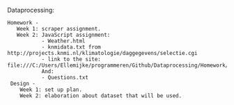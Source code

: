 Dataprocessing:

   	Homework -
       Week 1: scraper assignment.
       Week 2: JavaScript assignment:
               - Weather.html
               - knmidata.txt from http://projects.knmi.nl/klimatologie/daggegevens/selectie.cgi
               - link to the site:   file:///C:/Users/Ellemijke/programmeren/Github/Dataprocessing/Homework/week%202/Weather.html
               And:
               - Questions.txt
     Design -
        Week 1: set up plan.
        Week 2: elaboration about dataset that will be used.

